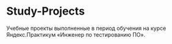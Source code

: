 # Study-Projects
Учебные проекты выполненные в период обучения на курсе Яндекс.Практикум «Инженер по тестированию ПО».

